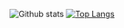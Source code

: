 ![Github stats](https://github-readme-stats.vercel.app/api?username=hazemfahmyy&hide=issues,prs&show_icons=true&theme=dracula)
[![Top Langs](https://github-readme-stats.vercel.app/api/top-langs/?username=anuraghazra&layout=donut-vertical)](https://github.com/anuraghazra/github-readme-stats)
